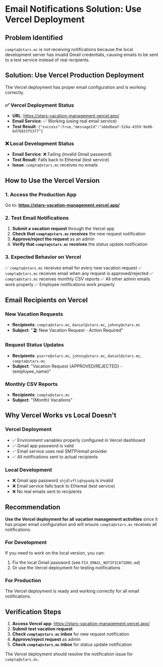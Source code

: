 # Email Notifications Solution: Use Vercel Deployment

## Problem Identified
`compta@stars.mc` is not receiving notifications because the local development server has invalid Gmail credentials, causing emails to be sent to a test service instead of real recipients.

## Solution: Use Vercel Production Deployment

The Vercel deployment has proper email configuration and is working correctly.

### ✅ Vercel Deployment Status
- **URL**: https://stars-vacation-management.vercel.app/
- **Email Service**: ✅ Working (using real email service)
- **Test Result**: `{"success":true,"messageId":"abbdbeaf-524a-4359-9e08-6d76833f5377"}`

### ❌ Local Development Status
- **Email Service**: ❌ Failing (invalid Gmail password)
- **Test Result**: Falls back to Ethereal (test service)
- **Issue**: `compta@stars.mc` receives no emails

## How to Use the Vercel Version

### 1. Access the Production App
Go to: **https://stars-vacation-management.vercel.app/**

### 2. Test Email Notifications
1. **Submit a vacation request** through the Vercel app
2. **Check that `compta@stars.mc` receives** the new request notification
3. **Approve/reject the request** as an admin
4. **Verify that `compta@stars.mc` receives** the status update notification

### 3. Expected Behavior on Vercel
✅ `compta@stars.mc` receives email for every new vacation request
✅ `compta@stars.mc` receives email when any request is approved/rejected
✅ `compta@stars.mc` receives monthly CSV reports
✅ All other admin emails work properly
✅ Employee notifications work properly

## Email Recipients on Vercel

### New Vacation Requests
- **Recipients**: `compta@stars.mc`, `daniel@stars.mc`, `johnny@stars.mc`
- **Subject**: "🏖️ New Vacation Request - Action Required"

### Request Status Updates
- **Recipients**: `pierre@stars.mc`, `johnny@stars.mc`, `daniel@stars.mc`, `compta@stars.mc`
- **Subject**: "Vacation Request {APPROVED/REJECTED} - {employee_name}"

### Monthly CSV Reports
- **Recipients**: `compta@stars.mc`
- **Subject**: "{Month} Vacations"

## Why Vercel Works vs Local Doesn't

### Vercel Deployment
- ✅ Environment variables properly configured in Vercel dashboard
- ✅ Gmail app password is valid
- ✅ Email service uses real SMTP/email provider
- ✅ All notifications sent to actual recipients

### Local Development
- ❌ Gmail app password `shjdlvftiqhxpadq` is invalid
- ❌ Email service falls back to Ethereal (test service)
- ❌ No real emails sent to recipients

## Recommendation

**Use the Vercel deployment for all vacation management activities** since it has proper email configuration and will ensure `compta@stars.mc` receives all notifications.

### For Development
If you need to work on the local version, you can:
1. Fix the local Gmail password (see `FIX_EMAIL_NOTIFICATIONS.md`)
2. Or use the Vercel deployment for testing notifications

### For Production
The Vercel deployment is ready and working correctly for all email notifications.

## Verification Steps

1. **Access Vercel app**: https://stars-vacation-management.vercel.app/
2. **Submit test vacation request**
3. **Check `compta@stars.mc` inbox** for new request notification
4. **Approve/reject request** as admin
5. **Check `compta@stars.mc` inbox** for status update notification

The Vercel deployment should resolve the notification issue for `compta@stars.mc`. 